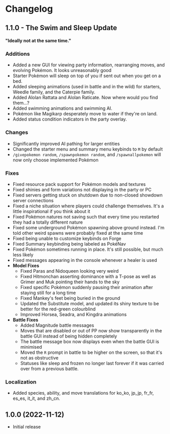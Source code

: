 # Changelog

## 1.1.0 - The Swim and Sleep Update
#### "Ideally not at the same time."


### Additions
- Added a new GUI for viewing party information, rearranging moves, and evolving Pokémon. It looks unreasonably good
- Starter Pokémon will sleep on top of you if sent out when you get on a bed.
- Added sleeping animations (used in battle and in the wild) for starters, Weedle family, and the Caterpie family.
- Added Alolan Rattata and Alolan Raticate. Now where would you find them...?
- Added swimming animations and swimming AI.
- Pokémon like Magikarp desperately move to water if they're on land.
- Added status condition indicators in the party overlay.

### Changes
- Significantly improved AI pathing for larger entities
- Changed the starter menu and summary menu keybinds to `M` by default
- `/givepokemon random`, `/spawnpokemon random`, and `/spawnallpokemon` will now only choose implemented Pokémon

### Fixes
- Fixed resource pack support for Pokémon models and textures
- Fixed shinies and form variations not displaying in the party or PC
- Fixed servers getting stuck on shutdown due to non-closed showdown server connections
- Fixed a niche situation where players could challenge themselves. It's a little inspirational if you think about it
- Fixed Pokémon natures not saving such that every time you restarted they had a totally different nature
- Fixed some underground Pokémon spawning above ground instead. I'm told other weird spawns were probably fixed at the same time
- Fixed being unable to customize keybinds on Forge
- Fixed Summary keybinding being labeled as PokéNav
- Fixed Pokémon sometimes running in place. It's still possible, but much less likely
- Fixed messages appearing in the console whenever a healer is used
- **Model Fixes**
    - Fixed Paras and Nidoqueen looking very weird
    - Fixed Hitmonchan asserting dominance with a T-pose as well as Grimer and Muk pointing their hands to the sky
    - Fixed specific Pokémon suddenly pausing their animation after staying still for a long time
    - Fixed Mankey's feet being buried in the ground
    - Updated the Substitute model, and updated its shiny texture to be better for the red-green colourblind
    - Improved Horsea, Seadra, and Kingdra animations
- **Battle Fixes**
    - Added Magnitude battle messages
    - Moves that are disabled or out of PP now show transparently in the battle GUI instead of being hidden completely
    - The battle message box now displays even when the battle GUI is minimised
    - Moved the `R` prompt in battle to be higher on the screen, so that it's not as obstructive
    - Statuses like sleep and frozen no longer last forever if it was carried over from a previous battle.

### Localization
- Added species, ability, and move translations for ko_ko, jp_jp, fr_fr, es_es, it_it, and zh_cn. 
## 1.0.0 (2022-11-12)
- Initial release